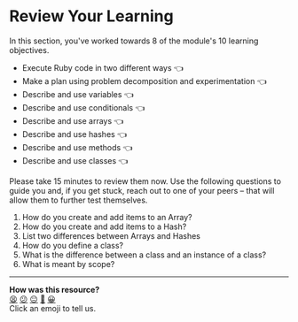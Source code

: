 # Review Your Learning

In this section, you've worked towards 8 of the module's 10 learning objectives.

- Execute Ruby code in two different ways :point_left:
- Make a plan using problem decomposition and experimentation :point_left:
- Describe and use variables :point_left:
- Describe and use conditionals :point_left:
- Describe and use arrays :point_left:
- Describe and use hashes :point_left:
- Describe and use methods :point_left:
- Describe and use classes :point_left:

Please take 15 minutes to review them now. Use the following questions to guide you and, if you get stuck, reach out to one of your peers – that will allow them to further test themselves.

1. How do you create and add items to an Array?
2. How do you create and add items to a Hash?
3. List two differences between Arrays and Hashes
4. How do you define a class?
5. What is the difference between a class and an instance of a class?
6. What is meant by scope?


<!-- BEGIN GENERATED SECTION DO NOT EDIT -->

---

**How was this resource?**  
[😫](https://airtable.com/shrUJ3t7KLMqVRFKR?prefill_Repository=makersacademy/ruby_foundations&prefill_File=chapter2/07_chapter_2_review.md&prefill_Sentiment=😫) [😕](https://airtable.com/shrUJ3t7KLMqVRFKR?prefill_Repository=makersacademy/ruby_foundations&prefill_File=chapter2/07_chapter_2_review.md&prefill_Sentiment=😕) [😐](https://airtable.com/shrUJ3t7KLMqVRFKR?prefill_Repository=makersacademy/ruby_foundations&prefill_File=chapter2/07_chapter_2_review.md&prefill_Sentiment=😐) [🙂](https://airtable.com/shrUJ3t7KLMqVRFKR?prefill_Repository=makersacademy/ruby_foundations&prefill_File=chapter2/07_chapter_2_review.md&prefill_Sentiment=🙂) [😀](https://airtable.com/shrUJ3t7KLMqVRFKR?prefill_Repository=makersacademy/ruby_foundations&prefill_File=chapter2/07_chapter_2_review.md&prefill_Sentiment=😀)  
Click an emoji to tell us.

<!-- END GENERATED SECTION DO NOT EDIT -->
